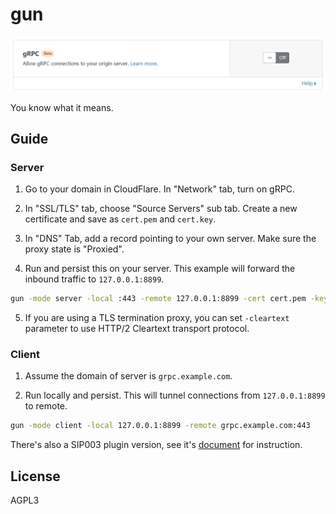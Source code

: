 # gun

![branding](branding.png)

You know what it means.

## Guide

### Server

1. Go to your domain in CloudFlare. In "Network" tab, turn on gRPC.

2. In "SSL/TLS" tab, choose "Source Servers" sub tab. Create a new certificate and save as `cert.pem` and `cert.key`.

3. In "DNS" Tab, add a record pointing to your own server. Make sure the proxy state is "Proxied".

4. Run and persist this on your server. This example will forward the inbound traffic to `127.0.0.1:8899`.

```bash
gun -mode server -local :443 -remote 127.0.0.1:8899 -cert cert.pem -key cert.key
```

5. If you are using a TLS termination proxy, you can set `-cleartext` parameter to use HTTP/2 Cleartext transport
   protocol.

### Client

1. Assume the domain of server is `grpc.example.com`.

2. Run locally and persist. This will tunnel connections from `127.0.0.1:8899` to remote.

```bash
gun -mode client -local 127.0.0.1:8899 -remote grpc.example.com:443
```

There's also a SIP003 plugin version, see it's [document](cmd/sip003/README) for instruction.

## License

AGPL3
